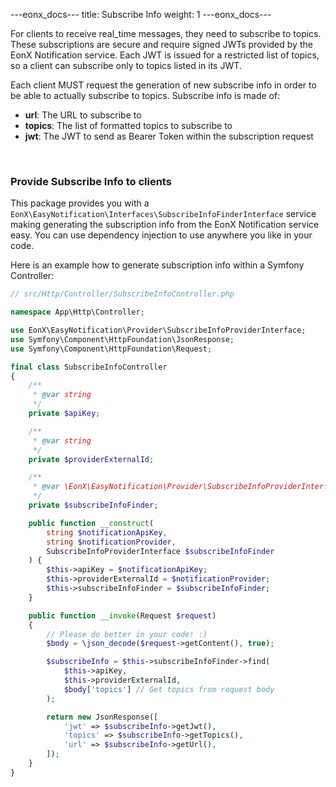 ---eonx_docs---
title: Subscribe Info
weight: 1
---eonx_docs---

For clients to receive real_time messages, they need to subscribe to topics. These subscriptions are secure and require
signed JWTs provided by the EonX Notification service. Each JWT is issued for a restricted list of topics, so a client
can subscribe only to topics listed in its JWT.

Each client MUST request the generation of new subscribe info in order to be able to actually subscribe to topics.
Subscribe info is made of:

- **url**: The URL to subscribe to
- **topics**: The list of formatted topics to subscribe to
- **jwt**: The JWT to send as Bearer Token within the subscription request

<br>

### Provide Subscribe Info to clients

This package provides you with a `EonX\EasyNotification\Interfaces\SubscribeInfoFinderInterface` service making generating
the subscription info from the EonX Notification service easy. You can use dependency injection to use anywhere you like
in your code.

Here is an example how to generate subscription info within a Symfony Controller:

```php
// src/Http/Controller/SubscribeInfoController.php

namespace App\Http\Controller;

use EonX\EasyNotification\Provider\SubscribeInfoProviderInterface;
use Symfony\Component\HttpFoundation\JsonResponse;
use Symfony\Component\HttpFoundation\Request;

final class SubscribeInfoController
{
    /**
     * @var string
     */
    private $apiKey;

    /**
     * @var string
     */
    private $providerExternalId;

    /**
     * @var \EonX\EasyNotification\Provider\SubscribeInfoProviderInterface
     */
    private $subscribeInfoFinder;

    public function __construct(
        string $notificationApiKey,
        string $notificationProvider,
        SubscribeInfoProviderInterface $subscribeInfoFinder
    ) {
        $this->apiKey = $notificationApiKey;
        $this->providerExternalId = $notificationProvider;
        $this->subscribeInfoFinder = $subscribeInfoFinder;
    }

    public function __invoke(Request $request)
    {
        // Please do better in your code! :)
        $body = \json_decode($request->getContent(), true);

        $subscribeInfo = $this->subscribeInfoFinder->find(
            $this->apiKey,
            $this->providerExternalId,
            $body['topics'] // Get topics from request body
        );

        return new JsonResponse([
            'jwt' => $subscribeInfo->getJwt(),
            'topics' => $subscribeInfo->getTopics(),
            'url' => $subscribeInfo->getUrl(),
        ]);
    }
}
```
